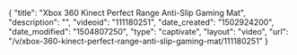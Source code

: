 {
    "title": "Xbox 360 Kinect Perfect Range Anti-Slip Gaming Mat",
    "description": "",
    "videoid": "111180251",
    "date_created": "1502924200",
    "date_modified": "1504807250",
    "type": "captivate",
    "layout": "video",
    "url": "\/v\/xbox-360-kinect-perfect-range-anti-slip-gaming-mat\/111180251"
}